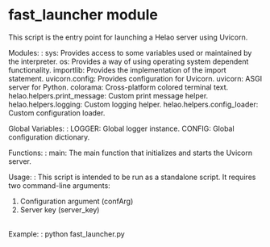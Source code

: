 # fast_launcher module

This script is the entry point for launching a Helao server using Uvicorn.

Modules:
: sys: Provides access to some variables used or maintained by the interpreter.
  os: Provides a way of using operating system dependent functionality.
  importlib: Provides the implementation of the import statement.
  uvicorn.config: Provides configuration for Uvicorn.
  uvicorn: ASGI server for Python.
  colorama: Cross-platform colored terminal text.
  helao.helpers.print_message: Custom print message helper.
  helao.helpers.logging: Custom logging helper.
  helao.helpers.config_loader: Custom configuration loader.

Global Variables:
: LOGGER: Global logger instance.
  CONFIG: Global configuration dictionary.

Functions:
: main: The main function that initializes and starts the Uvicorn server.

Usage:
: This script is intended to be run as a standalone script. It requires two command-line arguments:
  1. Configuration argument (confArg)
  2. Server key (server_key)
  <br/>
  Example:
  : python fast_launcher.py <confArg> <server_key>

